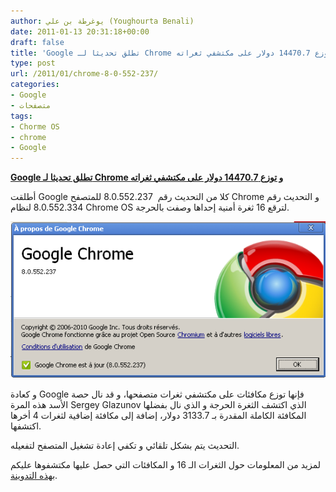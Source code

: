 ```yaml
---
author: يوغرطة بن علي (Youghourta Benali)
date: 2011-01-13 20:31:18+00:00
draft: false
title: 'Google تطلق تحديثا لـ Chrome و توزع 14470.7 دولار على مكتشفي ثغراته '
type: post
url: /2011/01/chrome-8-0-552-237/
categories:
- Google
- متصفحات
tags:
- Chorme OS
- chrome
- Google
---
```


**[Google تطلق تحديثا لـ Chrome و توزع 14470.7 دولار على مكتشفي ثغراته]( https://www.it-scoop.com/2011/01/chrome-8-0-552-237/)**


أطلقت Google كلا من التحديث رقم  8.0.552.237 للمتصفح Chrome و التحديث رقم 8.0.552.334 لنظام Chrome OS لترقع 16 ثغرة أمنية إحداها وصفت بالحرجة.

[![](Chrome-8.0.552.237.png)
]( https://www.it-scoop.com/2011/01/chrome-8-0-552-237/)

و كعادة Google فإنها توزع مكافئات على مكتشفي ثغرات متصفحها، و قد نال حصة الأسد هذه المرة Sergey Glazunov الذي اكتشف الثغرة الحرجة و الذي نال بفضلها المكافئة الكاملة المقدرة بـ 3133.7 دولار، إضافة إلى مكافئة إضافية لثغرات 4 أخرها اكتشفها.

التحديث يتم بشكل تلقائي و تكفي إعادة تشغيل المتصفح لتفعيله.

لمزيد من المعلومات حول الثغرات الـ 16 و المكافئات التي حصل عليها مكتشفوها عليكم [بهذه التدوينة](http://googlechromereleases.blogspot.com/2011/01/chrome-stable-release.html).
